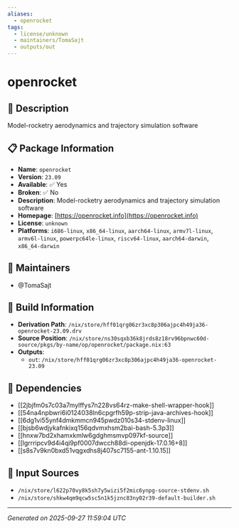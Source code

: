 ```yaml
---
aliases:
  - openrocket
tags:
  - license/unknown
  - maintainers/TomaSajt
  - outputs/out
---
```


# openrocket

## 📝 Description

Model-rocketry aerodynamics and trajectory simulation software

## 📋 Package Information

- **Name**: `openrocket`
- **Version**: `23.09`
- **Available**: ✅ Yes
- **Broken**: ✅ No
- **Description**: Model-rocketry aerodynamics and trajectory simulation software
- **Homepage**: [https://openrocket.info](https://openrocket.info)
- **License**: `unknown`
- **Platforms**: `i686-linux`, `x86_64-linux`, `aarch64-linux`, `armv7l-linux`, `armv6l-linux`, `powerpc64le-linux`, `riscv64-linux`, `aarch64-darwin`, `x86_64-darwin`
## 👥 Maintainers

- @TomaSajt


## 🔧 Build Information

- **Derivation Path**: `/nix/store/hff01qrg06zr3xc8p306ajpc4h49ja36-openrocket-23.09.drv`
- **Source Position**: `/nix/store/ns30sqxb36k8jrds8z18rv96bpnwc60d-source/pkgs/by-name/op/openrocket/package.nix:63`
- **Outputs**:
  - `out`:  `/nix/store/hff01qrg06zr3xc8p306ajpc4h49ja36-openrocket-23.09`

## 🔗 Dependencies

- [[2jbjfm0s7c03a7mylffys7n228vs64rz-make-shell-wrapper-hook]]
- [[54na4npbwri6i0124038ln6cpgrfh59p-strip-java-archives-hook]]
- [[6dg1vi55ynf4dmkmmcn945pwdz010s34-stdenv-linux]]
- [[bjsb6wdjykafnkixq156qdvmxhsm2bai-bash-5.3p3]]
- [[hnxw7bd2xhamxkmlw6gdghmsmvp097kf-source]]
- [[lgrrripcv9d4i4qi9pf0007dwcch88di-openjdk-17.0.16+8]]
- [[s8s7v9kn0bxd51vqgxdhs8j407sc7155-ant-1.10.15]]

## 📁 Input Sources

- `/nix/store/l622p70vy8k5sh7y5wizi5f2mic6ynpg-source-stdenv.sh`
- `/nix/store/shkw4qm9qcw5sc5n1k5jznc83ny02r39-default-builder.sh`

---
*Generated on 2025-09-27 11:59:04 UTC*
